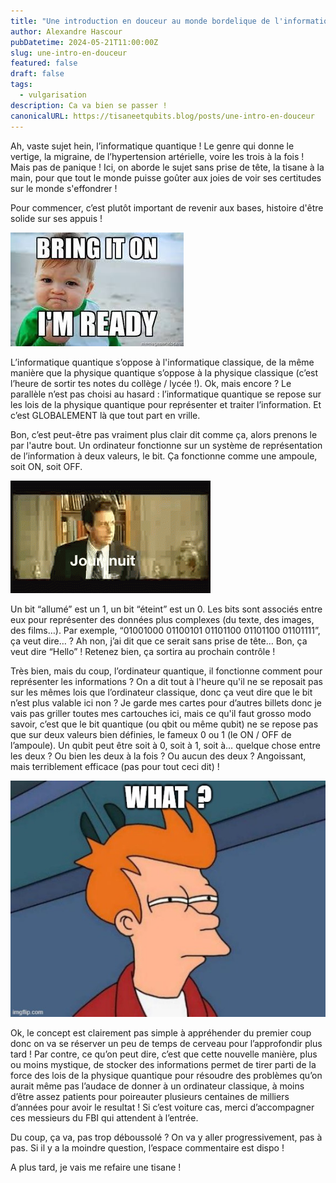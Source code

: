 ```yaml
---
title: "Une introduction en douceur au monde bordelique de l'informatique quantique"
author: Alexandre Hascour
pubDatetime: 2024-05-21T11:00:00Z
slug: une-intro-en-douceur
featured: false
draft: false
tags:
  - vulgarisation
description: Ca va bien se passer !
canonicalURL: https://tisaneetqubits.blog/posts/une-intro-en-douceur
---
```


Ah, vaste sujet hein, l’informatique quantique ! Le genre qui donne le vertige, la migraine, de l’hypertension artérielle, voire les trois à la fois ! Mais pas de panique ! Ici, on aborde le sujet sans prise de tête, la tisane à la main, pour que tout le monde puisse goûter aux joies de voir ses certitudes sur le monde s'effondrer !

Pour commencer, c’est plutôt important de revenir aux bases, histoire d'être solide sur ses appuis !

![](../../assets//images/posts/introduction/1.jpg)

L’informatique quantique s’oppose à l'informatique classique, de la même manière que la physique quantique s’oppose à la physique classique (c’est l’heure de sortir tes notes du collège / lycée !).
Ok, mais encore ? Le parallèle n’est pas choisi au hasard : l’informatique quantique se repose sur les lois de la physique quantique pour représenter et traiter l’information. Et c’est GLOBALEMENT là que tout part en vrille.

Bon, c’est peut-être pas vraiment plus clair dit comme ça, alors prenons le par l'autre bout.
Un ordinateur fonctionne sur un système de représentation de l’information à deux valeurs, le bit. Ça fonctionne comme une ampoule, soit ON, soit OFF.

![](../../assets//images/posts/introduction/2.gif)

Un bit “allumé” est un 1, un bit “éteint” est un 0. Les bits sont associés entre eux pour représenter des données plus complexes (du texte, des images, des films…). Par exemple, “01001000 01100101 01101100 01101100 01101111”, ça veut dire… ? Ah non, j’ai dit que ce serait sans prise de tête… Bon, ça veut dire “Hello” ! Retenez bien, ça sortira au prochain contrôle !

Très bien, mais du coup, l’ordinateur quantique, il fonctionne comment pour représenter les informations ? On a dit tout à l'heure qu'il ne se reposait pas sur les mêmes lois que l’ordinateur classique, donc ça veut dire que le bit n’est plus valable ici non ?
Je garde mes cartes pour d’autres billets donc je vais pas griller toutes mes cartouches ici, mais ce qu'il faut grosso modo savoir, c’est que le bit quantique (ou qbit ou même qubit) ne se repose pas que sur deux valeurs bien définies, le fameux 0 ou 1 (le ON / OFF de l’ampoule). Un qubit peut être soit à 0, soit à 1, soit à… quelque chose entre les deux ? Ou bien les deux à la fois ? Ou aucun des deux ? Angoissant, mais terriblement efficace (pas pour tout ceci dit) !

![](../../assets//images/posts/introduction/3.jpg)

Ok, le concept est clairement pas simple à appréhender du premier coup donc on va se réserver un peu de temps de cerveau pour l’approfondir plus tard ! Par contre, ce qu’on peut dire, c’est que cette nouvelle manière, plus ou moins mystique, de stocker des informations permet de tirer parti de la force des lois de la physique quantique pour résoudre des problèmes qu’on aurait même pas l’audace de donner à un ordinateur classique, à moins d’être assez patients pour poireauter plusieurs centaines de milliers d’années pour avoir le resultat ! Si c’est voiture cas, merci d’accompagner ces messieurs du FBI qui attendent à l’entrée.

Du coup, ça va, pas trop déboussolé ? On va y aller progressivement, pas à pas. Si il y a la moindre question, l’espace commentaire est dispo !

A plus tard, je vais me refaire une tisane !
